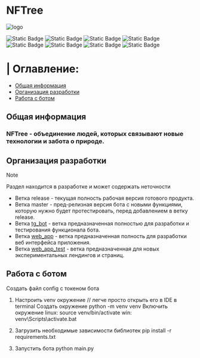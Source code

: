 # NFTree

![logo](https://cdn.discordapp.com/attachments/1023980844731342908/1225743114535309312/NFTree_github.png?ex=66223d3b&is=660fc83b&hm=f18744c5a8253226c62c1063d58dc0395ddd4967b313795693c8787bc0e94902&)

![Static Badge](https://img.shields.io/badge/Python-FFD43B?style=for-the-badge&logo=python&logoColor=blue)
![Static Badge](https://img.shields.io/badge/Sqlite-003B57?style=for-the-badge&logo=sqlite&logoColor=white)
![Static Badge](https://img.shields.io/badge/CSS3-1572B6?style=for-the-badge&logo=css3&logoColor=white)
![Static Badge](https://img.shields.io/badge/HTML5-E34F26?style=for-the-badge&logo=html5&logoColor=white)
![Static Badge](https://img.shields.io/badge/JavaScript-323330?style=for-the-badge&logo=javascript&logoColor=F7DF1E)
![Static Badge](https://img.shields.io/badge/Figma-F24E1E?style=for-the-badge&logo=figma&logoColor=white)
![Static Badge](https://img.shields.io/badge/GitHub-100000?style=for-the-badge&logo=github&logoColor=white)
![Static Badge](https://img.shields.io/badge/GIT-E44C30?style=for-the-badge&logo=git&logoColor=white)


# | Оглавление:

- [Общая информация](#общая-информация)
- [Организация разработки](#организация-разработки)
- [Работа с ботом](#работа-с-ботом)

## Общая информация

### NFTree - объединение людей, которых связывают новые технологии и забота о природе.

## Организация разработки

> [!NOTE]
> Раздел находится в разработке и может содержать неточности

- Ветка release - текущая полность рабочая версия готового продукта.
- Ветка master - пред-релизная версия бота с новыми функциями, которую нужно будет протестировать, перед добавлением в ветку release.
- Ветка [tg_bot](https://github.com/MajeFlz/Garden_Bot/tree/tg_bot) - ветка предназначенная полностью для разработки и тестирования функционала бота.
- Ветка [web_app](https://github.com/MajeFlz/Garden_Bot/tree/web_app) - ветка предназначенная полность  для разработки веб интерфейса приложения.
- Ветка [web_app_test](https://github.com/MajeFlz/Garden_Bot/tree/web_app_test) - ветка предназначенная для новых экспериментальных лендингов и страниц.



## Работа с ботом

Создать файл config с токеном бота

1) Настроить venv окружение // легче просто открыть его в IDE в terminal
Создать окружение
python -m venv venv
Включить окружение
linux: source venv/bin/activate
win: venv\Scripts\activate.bat

2) Загрузить необходимые зависимости библиотек
pip install -r requirements.txt

3) Запустить бота
python main.py
